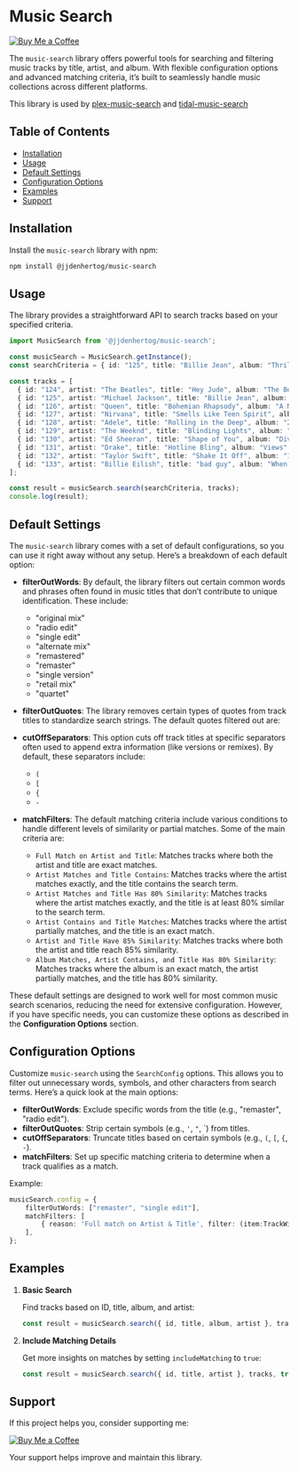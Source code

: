 
# Music Search

[![Buy Me a Coffee](https://www.buymeacoffee.com/assets/img/custom_images/orange_img.png)](https://www.buymeacoffee.com/jjdenhertog)

The `music-search` library offers powerful tools for searching and filtering music tracks by title, artist, and album. With flexible configuration options and advanced matching criteria, it’s built to seamlessly handle music collections across different platforms.

This library is used by [plex-music-search](https://github.com/jjdenhertog/plex-music-search) and [tidal-music-search](https://github.com/jjdenhertog/tidal-music-search)

## Table of Contents
- [Installation](#installation)
- [Usage](#usage)
- [Default Settings](#default-settings)
- [Configuration Options](#configuration-options)
- [Examples](#examples)
- [Support](#support)

## Installation

Install the `music-search` library with npm:

```bash
npm install @jjdenhertog/music-search
```

## Usage

The library provides a straightforward API to search tracks based on your specified criteria.

```typescript
import MusicSearch from '@jjdenhertog/music-search';

const musicSearch = MusicSearch.getInstance();
const searchCriteria = { id: "125", title: "Billie Jean", album: "Thriller", artist: "Michael Jackson" };

const tracks = [
  { id: "124", artist: "The Beatles", title: "Hey Jude", album: "The Beatles Again" },
  { id: "125", artist: "Michael Jackson", title: "Billie Jean", album: "Thriller" },
  { id: "126", artist: "Queen", title: "Bohemian Rhapsody", album: "A Night at the Opera" },
  { id: "127", artist: "Nirvana", title: "Smells Like Teen Spirit", album: "Nevermind" },
  { id: "128", artist: "Adele", title: "Rolling in the Deep", album: "21" },
  { id: "129", artist: "The Weeknd", title: "Blinding Lights", album: "After Hours" },
  { id: "130", artist: "Ed Sheeran", title: "Shape of You", album: "Divide" },
  { id: "131", artist: "Drake", title: "Hotline Bling", album: "Views" },
  { id: "132", artist: "Taylor Swift", title: "Shake It Off", album: "1989" },
  { id: "133", artist: "Billie Eilish", title: "bad guy", album: "When We All Fall Asleep, Where Do We Go?" }
];

const result = musicSearch.search(searchCriteria, tracks);
console.log(result);
```

## Default Settings

The `music-search` library comes with a set of default configurations, so you can use it right away without any setup. Here’s a breakdown of each default option:

- **filterOutWords**: By default, the library filters out certain common words and phrases often found in music titles that don’t contribute to unique identification. These include:
  - "original mix"
  - "radio edit"
  - "single edit"
  - "alternate mix"
  - "remastered"
  - "remaster"
  - "single version"
  - "retail mix"
  - "quartet"

- **filterOutQuotes**: The library removes certain types of quotes from track titles to standardize search strings. The default quotes filtered out are:
- **cutOffSeparators**: This option cuts off track titles at specific separators often used to append extra information (like versions or remixes). By default, these separators include:
  - `(`
  - `[`
  - `{`
  - `-`
    
- **matchFilters**: The default matching criteria include various conditions to handle different levels of similarity or partial matches. Some of the main criteria are:
  - `Full Match on Artist and Title`: Matches tracks where both the artist and title are exact matches.
  - `Artist Matches and Title Contains`: Matches tracks where the artist matches exactly, and the title contains the search term.
  - `Artist Matches and Title Has 80% Similarity`: Matches tracks where the artist matches exactly, and the title is at least 80% similar to the search term.
  - `Artist Contains and Title Matches`: Matches tracks where the artist partially matches, and the title is an exact match.
  - `Artist and Title Have 85% Similarity`: Matches tracks where both the artist and title reach 85% similarity.
  - `Album Matches, Artist Contains, and Title Has 80% Similarity`: Matches tracks where the album is an exact match, the artist partially matches, and the title has 80% similarity.

These default settings are designed to work well for most common music search scenarios, reducing the need for extensive configuration. However, if you have specific needs, you can customize these options as described in the **Configuration Options** section.

## Configuration Options

Customize `music-search` using the `SearchConfig` options. This allows you to filter out unnecessary words, symbols, and other characters from search terms. Here’s a quick look at the main options:

- **filterOutWords**: Exclude specific words from the title (e.g., "remaster", "radio edit").
- **filterOutQuotes**: Strip certain symbols (e.g., `'`, `"`, `) from titles.
- **cutOffSeparators**: Truncate titles based on certain symbols (e.g., `(`, `[`, `{`, `-`).
- **matchFilters**: Set up specific matching criteria to determine when a track qualifies as a match.

Example:

```typescript
musicSearch.config = {
    filterOutWords: ["remaster", "single edit"],
    matchFilters: [
        { reason: 'Full match on Artist & Title', filter: (item:TrackWithMatching) => item.matching.artist.match && item.matching.title.match },
    ],
};
```

## Examples

1. **Basic Search**

   Find tracks based on ID, title, album, and artist:

   ```typescript
   const result = musicSearch.search({ id, title, album, artist }, tracks);
   ```

2. **Include Matching Details**

   Get more insights on matches by setting `includeMatching` to `true`:

   ```typescript
   const result = musicSearch.search({ id, title, artist }, tracks, true);
   ```

## Support

If this project helps you, consider supporting me:

[![Buy Me a Coffee](https://www.buymeacoffee.com/assets/img/custom_images/orange_img.png)](https://www.buymeacoffee.com/jjdenhertog)

Your support helps improve and maintain this library.
